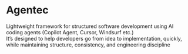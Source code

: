 # Agentec

Lightweight framework for structured software development using AI coding agents (Copilot Agent, Cursor, Windsurf etc.)  
It’s designed to help developers go from idea to implementation, quickly, while maintaining structure, consistency, and engineering discipline
